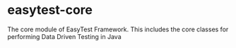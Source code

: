 easytest-core
=============

The core module of EasyTest Framework. This includes the core classes for performing Data Driven Testing in Java